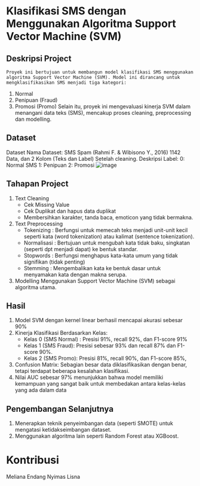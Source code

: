 # Klasifikasi SMS dengan Menggunakan Algoritma Support Vector Machine (SVM)
## Deskripsi Project
    Proyek ini bertujuan untuk membangun model klasifikasi SMS menggunakan algoritma Support Vector Machine (SVM). Model ini dirancang untuk mengklasifikasikan SMS menjadi tiga kategori:
1. Normal
2. Penipuan (Fraud)
3. Promosi (Promo)
Selain itu, proyek ini mengevaluasi kinerja SVM dalam menangani data teks (SMS), mencakup proses cleaning, preprocessing dan modelling.

## Dataset 
Dataset
Nama Dataset: SMS Spam (Rahmi F. & Wibisono Y., 2016)
1142 Data, dan 2 Kolom (Teks dan Label) Setelah cleaning.
Deskripsi Label:
0: Normal SMS
1: Penipuan
2: Promosi
![image](https://github.com/user-attachments/assets/0ca7f5fb-0d7c-4462-9abe-603796d73fe4)

## Tahapan Project
1. Text Cleaning
   * Cek Missing Value
   * Cek Duplikat dan hapus data duplikat
   * Membersihkan karakter, tanda baca, emoticon  yang tidak bermakna.
2. Text Preprocessing
   * Tokenizing : Berfungsi untuk memecah teks menjadi unit-unit kecil seperti kata (word tokenization) atau kalimat (sentence tokenization).
   * Normalisasi :  Bertujuan untuk mengubah kata tidak baku, singkatan (seperti dpt menjadi dapat) ke bentuk standar.
   * Stopwords :  Berfungsi menghapus kata-kata umum yang tidak signifikan (tidak penting)
   * Stemming : Mengembalikan kata ke bentuk dasar untuk menyamakan kata dengan makna serupa.
3. Modelling
   Menggunakan Support Vector Machine (SVM) sebagai algoritma utama.
## Hasil
1. Model SVM dengan kernel linear berhasil mencapai akurasi sebesar 90%
2. Kinerja Klasifikasi Berdasarkan Kelas:
   * Kelas 0 (SMS Normal) : Presisi 91%, recall 92%, dan F1-score 91%
   * Kelas 1 (SMS Fraud): Presisi sebesar 93% dan recall 87% dan  F1-score 90%.
   *  Kelas 2 (SMS Promo): Presisi 81%, recall 90%, dan F1-score 85%,
3. Confusion Matrix:
   Sebagian besar data diklasifikasikan dengan benar, tetapi terdapat beberapa kesalahan klasifikasi.
4. Nilai AUC sebesar 97% menunjukkan bahwa model memiliki kemampuan yang sangat baik untuk membedakan antara kelas-kelas yang ada dalam data
   
## Pengembangan Selanjutnya
1. Menerapkan teknik penyeimbangan data (seperti SMOTE) untuk mengatasi ketidakseimbangan dataset.
2. Menggunakan algoritma lain seperti Random Forest atau XGBoost.

# Kontribusi
Meliana Endang Nyimas Lisna
